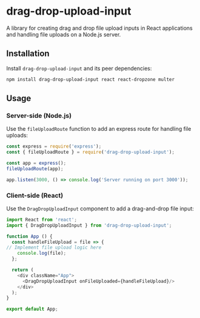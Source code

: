 # drag-drop-upload-input

A library for creating drag and drop file upload inputs in React applications and handling file uploads on a Node.js
server.

## Installation

Install `drag-drop-upload-input` and its peer dependencies:

```bash
npm install drag-drop-upload-input react react-dropzone multer
```

## Usage

### Server-side (Node.js)

Use the `fileUploadRoute` function to add an express route for handling file uploads:

```javascript
const express = require('express');
const { fileUploadRoute } = require('drag-drop-upload-input');

const app = express();
fileUploadRoute(app);

app.listen(3000, () => console.log('Server running on port 3000'));
```

### Client-side (React)

Use the `DragDropUploadInput` component to add a drag-and-drop file input:

```javascript
import React from 'react';
import { DragDropUploadInput } from 'drag-drop-upload-input';

function App () {
  const handleFileUpload = file => {
// Implement file upload logic here
    console.log(file);
  };

  return (
    <div className="App">
      <DragDropUploadInput onFileUploaded={handleFileUpload}/>
    </div>
  );
}

export default App;
```
